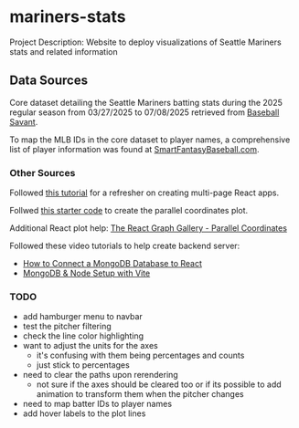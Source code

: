 # mariners-stats
Project Description: Website to deploy visualizations of Seattle Mariners stats and related information

## Data Sources
Core dataset detailing the Seattle Mariners batting stats during the 2025 regular season from 03/27/2025 to 07/08/2025 retrieved from [Baseball Savant](https://baseballsavant.mlb.com/statcast_search).

To map the MLB IDs in the core dataset to player names, a comprehensive list of player information was found at [SmartFantasyBaseball.com](https://www.smartfantasybaseball.com/tools/).

### Other Sources
Followed [this tutorial](https://www.geeksforgeeks.org/reactjs/how-to-create-a-multi-page-website-using-react-js/) for a refresher on creating multi-page React apps.

Follwed [this starter code](https://d3-graph-gallery.com/graph/parallel_custom.html) to create the parallel coordinates plot.

Additional React plot help: [The React Graph Gallery - Parallel Coordinates](https://www.react-graph-gallery.com/parallel-plot)

Followed these video tutorials to help create backend server:
- [How to Connect a MongoDB Database to React](https://youtu.be/SV0o0qOmKOQ?si=008EiZx8W4emQsBr)
- [MongoDB & Node Setup with Vite](https://youtu.be/CE1H4t8t2yY?si=8X7BBCTpsZ0H58xG)

### TODO
- add hamburger menu to navbar
- test the pitcher filtering
- check the line color highlighting
- want to adjust the units for the axes
    - it's confusing with them being percentages and counts
    - just stick to percentages
- need to clear the paths upon rerendering
    - not sure if the axes should be cleared too or if its possible to add animation to transform them when the pitcher changes
- need to map batter IDs to player names
- add hover labels to the plot lines